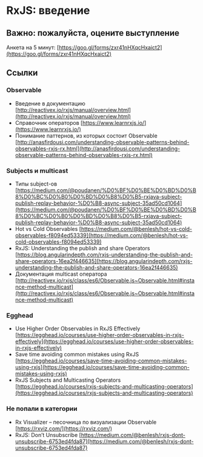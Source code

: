 # RxJS: введение

## **Важно: пожалуйста, оцените выступлениe**
 
Анкета на 5 минут: [https://goo.gl/forms/zxr41nHXqcHxaict2](https://goo.gl/forms/zxr41nHXqcHxaict2)

## Cсылки

### Observable
- Введение в документацию [http://reactivex.io/rxjs/manual/overview.html](http://reactivex.io/rxjs/manual/overview.html)
- Справочник операторов [https://www.learnrxjs.io/](https://www.learnrxjs.io/)
- Понимание паттернов, из которых состоит Observable [http://anasfirdousi.com/understanding-observable-patterns-behind-observables-rxjs-rx.html](http://anasfirdousi.com/understanding-observable-patterns-behind-observables-rxjs-rx.html)

### Subjects и multicast
- Типы subject-ов [https://medium.com/@poudanen/%D0%BF%D0%BE%D0%BD%D0%B8%D0%BC%D0%B0%D0%BD%D0%B8%D0%B5-rxjava-subject-publish-replay-behavior-%D0%B8-async-subject-35ad50cd1064](https://medium.com/@poudanen/%D0%BF%D0%BE%D0%BD%D0%B8%D0%BC%D0%B0%D0%BD%D0%B8%D0%B5-rxjava-subject-publish-replay-behavior-%D0%B8-async-subject-35ad50cd1064)
- Hot vs Cold Observables [https://medium.com/@benlesh/hot-vs-cold-observables-f8094ed53339](https://medium.com/@benlesh/hot-vs-cold-observables-f8094ed53339)
- RxJS: Understanding the publish and share Operators [https://blog.angularindepth.com/rxjs-understanding-the-publish-and-share-operators-16ea2f446635](https://blog.angularindepth.com/rxjs-understanding-the-publish-and-share-operators-16ea2f446635)
- Документация multicast оператора [http://reactivex.io/rxjs/class/es6/Observable.js~Observable.html#instance-method-multicast](http://reactivex.io/rxjs/class/es6/Observable.js~Observable.html#instance-method-multicast)

### Egghead

- Use Higher Order Observables in RxJS Effectively [https://egghead.io/courses/use-higher-order-observables-in-rxjs-effectively](https://egghead.io/courses/use-higher-order-observables-in-rxjs-effectively)
- Save time avoiding common mistakes using RxJS [https://egghead.io/courses/save-time-avoiding-common-mistakes-using-rxjs](https://egghead.io/courses/save-time-avoiding-common-mistakes-using-rxjs)
- RxJS Subjects and Multicasting Operators [https://egghead.io/courses/rxjs-subjects-and-multicasting-operators](https://egghead.io/courses/rxjs-subjects-and-multicasting-operators)

### Не попали в категории
- Rx Visualizer – песочница по визуализации Observable [https://rxviz.com/](https://rxviz.com/)
- RxJS: Don’t Unsubscribe [https://medium.com/@benlesh/rxjs-dont-unsubscribe-6753ed4fda87](https://medium.com/@benlesh/rxjs-dont-unsubscribe-6753ed4fda87)
